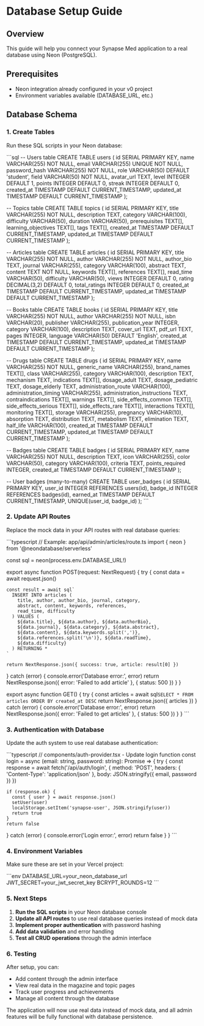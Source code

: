 # Database Setup Guide

## Overview
This guide will help you connect your Synapse Med application to a real database using Neon (PostgreSQL).

## Prerequisites
- Neon integration already configured in your v0 project
- Environment variables available (DATABASE_URL, etc.)

## Database Schema

### 1. Create Tables

Run these SQL scripts in your Neon database:

\`\`\`sql
-- Users table
CREATE TABLE users (
  id SERIAL PRIMARY KEY,
  name VARCHAR(255) NOT NULL,
  email VARCHAR(255) UNIQUE NOT NULL,
  password_hash VARCHAR(255) NOT NULL,
  role VARCHAR(50) DEFAULT 'student',
  field VARCHAR(50) NOT NULL,
  avatar_url TEXT,
  level INTEGER DEFAULT 1,
  points INTEGER DEFAULT 0,
  streak INTEGER DEFAULT 0,
  created_at TIMESTAMP DEFAULT CURRENT_TIMESTAMP,
  updated_at TIMESTAMP DEFAULT CURRENT_TIMESTAMP
);

-- Topics table
CREATE TABLE topics (
  id SERIAL PRIMARY KEY,
  title VARCHAR(255) NOT NULL,
  description TEXT,
  category VARCHAR(100),
  difficulty VARCHAR(50),
  duration VARCHAR(50),
  prerequisites TEXT[],
  learning_objectives TEXT[],
  tags TEXT[],
  created_at TIMESTAMP DEFAULT CURRENT_TIMESTAMP,
  updated_at TIMESTAMP DEFAULT CURRENT_TIMESTAMP
);

-- Articles table
CREATE TABLE articles (
  id SERIAL PRIMARY KEY,
  title VARCHAR(255) NOT NULL,
  author VARCHAR(255) NOT NULL,
  author_bio TEXT,
  journal VARCHAR(255),
  category VARCHAR(100),
  abstract TEXT,
  content TEXT NOT NULL,
  keywords TEXT[],
  references TEXT[],
  read_time VARCHAR(50),
  difficulty VARCHAR(50),
  views INTEGER DEFAULT 0,
  rating DECIMAL(3,2) DEFAULT 0,
  total_ratings INTEGER DEFAULT 0,
  created_at TIMESTAMP DEFAULT CURRENT_TIMESTAMP,
  updated_at TIMESTAMP DEFAULT CURRENT_TIMESTAMP
);

-- Books table
CREATE TABLE books (
  id SERIAL PRIMARY KEY,
  title VARCHAR(255) NOT NULL,
  author VARCHAR(255) NOT NULL,
  isbn VARCHAR(20),
  publisher VARCHAR(255),
  publication_year INTEGER,
  category VARCHAR(100),
  description TEXT,
  cover_url TEXT,
  pdf_url TEXT,
  pages INTEGER,
  language VARCHAR(50) DEFAULT 'English',
  created_at TIMESTAMP DEFAULT CURRENT_TIMESTAMP,
  updated_at TIMESTAMP DEFAULT CURRENT_TIMESTAMP
);

-- Drugs table
CREATE TABLE drugs (
  id SERIAL PRIMARY KEY,
  name VARCHAR(255) NOT NULL,
  generic_name VARCHAR(255),
  brand_names TEXT[],
  class VARCHAR(255),
  category VARCHAR(100),
  description TEXT,
  mechanism TEXT,
  indications TEXT[],
  dosage_adult TEXT,
  dosage_pediatric TEXT,
  dosage_elderly TEXT,
  administration_route VARCHAR(100),
  administration_timing VARCHAR(255),
  administration_instructions TEXT,
  contraindications TEXT[],
  warnings TEXT[],
  side_effects_common TEXT[],
  side_effects_serious TEXT[],
  side_effects_rare TEXT[],
  interactions TEXT[],
  monitoring TEXT[],
  storage VARCHAR(255),
  pregnancy VARCHAR(10),
  absorption TEXT,
  distribution TEXT,
  metabolism TEXT,
  elimination TEXT,
  half_life VARCHAR(100),
  created_at TIMESTAMP DEFAULT CURRENT_TIMESTAMP,
  updated_at TIMESTAMP DEFAULT CURRENT_TIMESTAMP
);

-- Badges table
CREATE TABLE badges (
  id SERIAL PRIMARY KEY,
  name VARCHAR(255) NOT NULL,
  description TEXT,
  icon VARCHAR(255),
  color VARCHAR(50),
  category VARCHAR(100),
  criteria TEXT,
  points_required INTEGER,
  created_at TIMESTAMP DEFAULT CURRENT_TIMESTAMP
);

-- User badges (many-to-many)
CREATE TABLE user_badges (
  id SERIAL PRIMARY KEY,
  user_id INTEGER REFERENCES users(id),
  badge_id INTEGER REFERENCES badges(id),
  earned_at TIMESTAMP DEFAULT CURRENT_TIMESTAMP,
  UNIQUE(user_id, badge_id)
);
\`\`\`

### 2. Update API Routes

Replace the mock data in your API routes with real database queries:

\`\`\`typescript
// Example: app/api/admin/articles/route.ts
import { neon } from '@neondatabase/serverless'

const sql = neon(process.env.DATABASE_URL!)

export async function POST(request: NextRequest) {
  try {
    const data = await request.json()
    
    const result = await sql`
      INSERT INTO articles (
        title, author, author_bio, journal, category, 
        abstract, content, keywords, references, 
        read_time, difficulty
      ) VALUES (
        ${data.title}, ${data.author}, ${data.authorBio}, 
        ${data.journal}, ${data.category}, ${data.abstract}, 
        ${data.content}, ${data.keywords.split(',')}, 
        ${data.references.split('\n')}, ${data.readTime}, 
        ${data.difficulty}
      ) RETURNING *
    `
    
    return NextResponse.json({ success: true, article: result[0] })
  } catch (error) {
    console.error('Database error:', error)
    return NextResponse.json({ error: 'Failed to add article' }, { status: 500 })
  }
}

export async function GET() {
  try {
    const articles = await sql`SELECT * FROM articles ORDER BY created_at DESC`
    return NextResponse.json({ articles })
  } catch (error) {
    console.error('Database error:', error)
    return NextResponse.json({ error: 'Failed to get articles' }, { status: 500 })
  }
}
\`\`\`

### 3. Authentication with Database

Update the auth system to use real database authentication:

\`\`\`typescript
// components/auth-provider.tsx - Update login function
const login = async (email: string, password: string): Promise<boolean> => {
  try {
    const response = await fetch('/api/auth/login', {
      method: 'POST',
      headers: { 'Content-Type': 'application/json' },
      body: JSON.stringify({ email, password })
    })
    
    if (response.ok) {
      const { user } = await response.json()
      setUser(user)
      localStorage.setItem('synapse-user', JSON.stringify(user))
      return true
    }
    return false
  } catch (error) {
    console.error('Login error:', error)
    return false
  }
}
\`\`\`

### 4. Environment Variables

Make sure these are set in your Vercel project:

\`\`\`env
DATABASE_URL=your_neon_database_url
JWT_SECRET=your_jwt_secret_key
BCRYPT_ROUNDS=12
\`\`\`

### 5. Next Steps

1. **Run the SQL scripts** in your Neon database console
2. **Update all API routes** to use real database queries instead of mock data
3. **Implement proper authentication** with password hashing
4. **Add data validation** and error handling
5. **Test all CRUD operations** through the admin interface

### 6. Testing

After setup, you can:
- Add content through the admin interface
- View real data in the magazine and topic pages
- Track user progress and achievements
- Manage all content through the database

The application will now use real data instead of mock data, and all admin features will be fully functional with database persistence.
